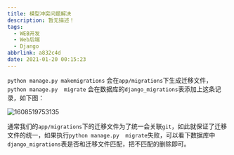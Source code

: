 ```yaml
---
title: 模型冲突问题解决
description: 暂无描述！
tags:
  - WEB开发
  - Web后端
  - Django
abbrlink: a832c4d
date: 2021-01-20 00:15:23
---
```




`python manage.py makemigrations` 会在`app/migrations`下生成迁移文件，`python manage.py  migrate` 会在数据库的`django_migrations`表添加上这条记录，如下图：

![1608519753135](assets/模型冲突问题解决/1608519753135.png)



通常我们的`app/migrations`下的迁移文件为了统一会关联`git`，如此就保证了迁移文件的统一，如果执行`python manage.py  migrate`失败，可以看下数据库中`django_migrations`表是否和迁移文件匹配，把不匹配的删除即可。

